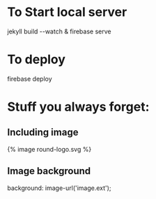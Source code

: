 # To Start local server 

jekyll build --watch & firebase serve

# To deploy

firebase deploy


# Stuff you always forget:

## Including image 
{% image round-logo.svg %}


## Image background
background: image-url('image.ext');